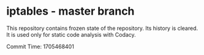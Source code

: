 # iptables - master branch

This repository contains frozen state of the repository.
Its history is cleared. It is used only for static code
analysis with Codacy.

Commit Time: 1705468401